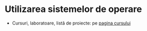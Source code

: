 # Utilizarea sistemelor de operare

- Cursuri, laboratoare, listă de proiecte: pe [pagina cursului](https://cs.unibuc.ro/~pirofti/uso.html)
